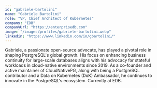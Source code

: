 ```yaml
---
id: "gabriele-bartolini"
name: "Gabriele Bartolini"
role: "VP, Chief Architect of Kubernetes"
company: "EDB"
companyUrl: "https://enterprisedb.com"
image: "/images/profiles/gabriele-bartolini.webp"
linkedin: "https://www.linkedin.com/in/gbartolini/"
---
```


Gabriele, a passionate open-source advocate, has played a pivotal role in shaping PostgreSQL's global growth. His focus on enhancing business continuity for large-scale databases aligns with his advocacy for stateful workloads in cloud-native environments since 2019. As a co-founder and active maintainer of CloudNativePG, along with being a PostgreSQL contributor and a Data on Kubernetes (DoK) Ambassador, he continues to innovate in the PostgreSQL's ecosystem. Currently at EDB.
